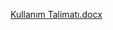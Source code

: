 [Kullanım Talimatı.docx](https://github.com/user-attachments/files/18270454/Kullanim.Talimati.docx)
